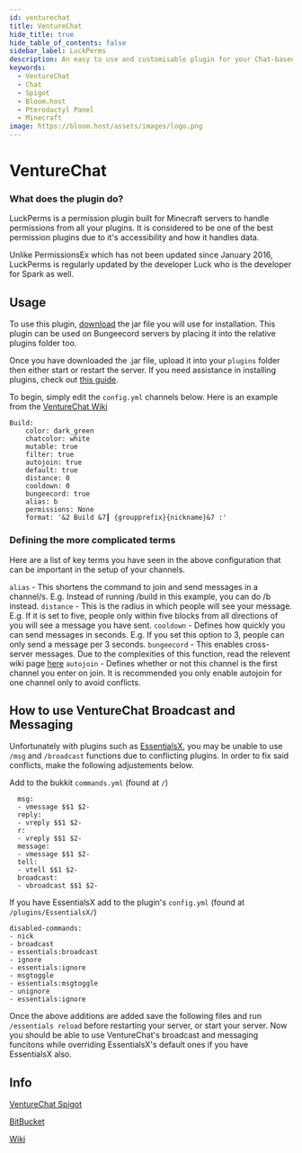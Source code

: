 ```yaml
---
id: venturechat
title: VentureChat
hide_title: true
hide_table_of_contents: false
sidebar_label: LuckPerms
description: An easy to use and customisable plugin for your Chat-based needs.
keywords:
  - VentureChat
  - Chat
  - Spigot
  - Bloom.host
  - Pterodactyl Panel
  - Minecraft
image: https://bloom.host/assets/images/logo.png
---
```

# VentureChat

### What does the plugin do?

LuckPerms is a permission plugin built for Minecraft servers to handle permissions from all your plugins. It is considered to be one of the best permission plugins due to it's accessibility and how it handles data.  

Unlike PermissionsEx which has not been updated since January 2016, LuckPerms is regularly updated by the developer Luck who is the developer for Spark as well.

## Usage

To use this plugin, [download](https://www.spigotmc.org/resources/venturechat.771/) the jar file you will use for installation. This plugin can be used on Bungeecord servers by placing it into the relative plugins folder too.

Once you have downloaded the .jar file, upload it into your `plugins` folder then either start or restart the server. If you need assistance in installing plugins, check out [this guide](https://docs.bloom.host/bukkit-plugins).  

To begin, simply edit the `config.yml` channels below. Here is an example from the [VentureChat Wiki](https://www.spigotmc.org/wiki/venturechat-wiki/)

```
Build:
    color: dark_green
    chatcolor: white
    mutable: true
    filter: true
    autojoin: true
    default: true
    distance: 0
    cooldown: 0
    bungeecord: true
    alias: b
    permissions: None
    format: '&2 Build &7┃ {groupprefix}{nickname}&7 :'
```

### Defining the more complicated terms

Here are a list of key terms you have seen in the above configuration that can be important in the setup of your channels.

`alias` - This shortens the command to join and send messages in a channel/s. E.g. Instead of running /build in this example, you can do /b <text> instead.
`distance` - This is the radius in which people will see your message. E.g. If it is set to five, people only within five blocks from all directions of you will see a message you have sent.
`cooldown` - Defines how quickly you can send messages in seconds. E.g. If you set this option to 3, people can only send a message per 3 seconds.
`bungeecord` - This enables cross-server messages. Due to the complexities of this function, read the relevent wiki page [here](https://www.spigotmc.org/wiki/venturechat-wiki/) 
`autojoin` - Defines whether or not this channel is the first channel you enter on join. It is recommended you only enable autojoin for one channel only to avoid conflicts.


## How to use VentureChat Broadcast and Messaging

Unfortunately with plugins such as [EssentialsX](https://www.spigotmc.org/resources/essentialsx.9089/), you may be unable to use `/msg` and `/broadcast` functions due to conflicting plugins. In order to fix said conflicts, make the following adjustements below.

Add to the bukkit `commands.yml` (found at `/`)
```
  msg:
  - vmessage $$1 $2-
  reply:
  - vreply $$1 $2-
  r:
  - vreply $$1 $2-
  message:
  - vmessage $$1 $2-
  tell:
  - vtell $$1 $2-
  broadcast:
  - vbroadcast $$1 $2-
```

If you have EssentialsX add to the plugin's `config.yml` (found at `/plugins/EssentialsX/`)

```
disabled-commands:
- nick
- broadcast
- essentials:broadcast
- ignore
- essentials:ignore
- msgtoggle
- essentials:msgtoggle
- unignore
- essentials:ignore
```

Once the above additions are added save the following files and run `/essentials reload` before restarting your server, or start your server. Now you should be able to use VentureChat's broadcast and messaging funcitons while overriding EssentialsX's default ones if you have EssentialsX also.

## Info

[VentureChat Spigot](https://www.spigotmc.org/resources/venturechat.771/)  

[BitBucket](https://bitbucket.org/Aust1n46/venturechat/)  

[Wiki](https://www.spigotmc.org/wiki/venturechat-wiki/)

